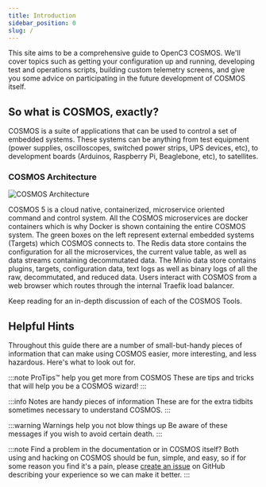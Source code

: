 ```yaml
---
title: Introduction
sidebar_position: 0
slug: /
---
```


This site aims to be a comprehensive guide to OpenC3 COSMOS. We'll cover topics such
as getting your configuration up and running, developing test and operations scripts,
building custom telemetry screens, and give you some advice on participating in the future
development of COSMOS itself.

## So what is COSMOS, exactly?

COSMOS is a suite of applications that can be used to control a set of embedded systems. These systems can be
anything from test equipment (power supplies, oscilloscopes, switched power strips, UPS devices, etc), to
development boards (Arduinos, Raspberry Pi, Beaglebone, etc), to satellites.

### COSMOS Architecture

![COSMOS Architecture](/img/v5/architecture.png)

COSMOS 5 is a cloud native, containerized, microservice oriented command and control system. All the COSMOS microservices are docker containers which is why Docker is shown containing the entire COSMOS system. The green boxes on the left represent external embedded systems (Targets) which COSMOS connects to. The Redis data store contains the configuration for all the microservices, the current value table, as well as data streams containing decommutated data. The Minio data store contains plugins, targets, configuration data, text logs as well as binary logs of all the raw, decommutated, and reduced data. Users interact with COSMOS from a web browser which routes through the internal Traefik load balancer.

Keep reading for an in-depth discussion of each of the COSMOS Tools.

## Helpful Hints

Throughout this guide there are a number of small-but-handy pieces of
information that can make using COSMOS easier, more interesting, and less
hazardous. Here's what to look out for.

:::note ProTips™ help you get more from COSMOS
These are tips and tricks that will help you be a COSMOS wizard!
:::

:::info Notes are handy pieces of information
These are for the extra tidbits sometimes necessary to understand COSMOS.
:::

:::warning Warnings help you not blow things up
Be aware of these messages if you wish to avoid certain death.
:::

:::note Find a problem in the documentation or in COSMOS itself?
Both using and hacking on COSMOS should be fun, simple, and easy, so if for
some reason you find it's a pain, please [create an issue](https://github.com/OpenC3/cosmos/issues/new/choose) on
GitHub describing your experience so we can make it better.
:::
